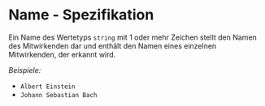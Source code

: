 # Name - Spezifikation

Ein Name des Wertetyps `string` mit 1 oder mehr Zeichen stellt den Namen des Mitwirkenden dar und enthält den Namen eines einzelnen Mitwirkenden, der erkannt wird.

*Beispiele:*

* `Albert Einstein`
* `Johann Sebastian Bach`
